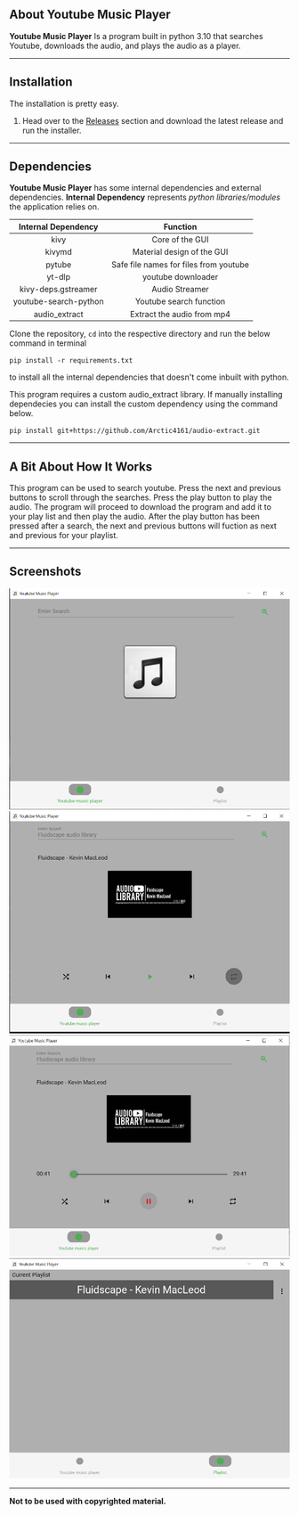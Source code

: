 ## About Youtube Music Player

**Youtube Music Player** Is a program built in python 3.10 that searches Youtube, downloads the audio, and plays the audio as a player.
<hr>

## Installation

The installation is pretty easy.
1. Head over to the [Releases](https://github.com/Arctic4161/Youtube_Music_Player/releases) section and download the latest release and run the installer.
<hr>

## Dependencies
**Youtube Music Player** has some internal dependencies and external dependencies.
**Internal Dependency** represents *python libraries/modules* the application relies on.
<br>

|  Internal Dependency  |  Function  |
|:--:|:--:|
|  kivy  | Core of the GUI |
|  kivymd  |  Material design of the GUI  |
|  pytube  |  Safe file names for files from youtube  |
|  yt-dlp  |  youtube downloader  |
|  kivy-deps.gstreamer  |  Audio Streamer  |
|  youtube-search-python  |  Youtube search function  |
|  audio_extract  | Extract the audio from mp4 |

Clone the repository, `cd` into the respective directory and run the below command in terminal
```console
pip install -r requirements.txt
```
to install all the internal dependencies that doesn't come inbuilt with python.

This program requires a custom audio_extract library. If manually installing dependecies you can install the custom 
dependency using the command below.

```console
pip install git+https://github.com/Arctic4161/audio-extract.git
```

<hr>

## A Bit About How It Works
This program can be used to search youtube. Press the next and previous buttons to scroll through the searches. Press the play button to play the audio. The program will proceed to download the program and add it to your play list and then play the audio. After the play button has been pressed after a search, the next and previous buttons will fuction as next and previous for your playlist.
<hr>

## Screenshots

<div align="center">
  <img src="https://github.com/Arctic4161/Youtube_Music_Player/blob/master/Images/2024-07-19_14-07.png?raw=true"
  title="Youtube Music Player">
</div>
<div align="center">
  <img src="https://github.com/Arctic4161/Youtube_Music_Player/blob/master/Images/2024-07-19_14-42.png?raw=true"
  title="Youtube Music Player">
</div>
<div align="center">
  <img src="https://github.com/Arctic4161/Youtube_Music_Player/blob/master/Images/2024-07-19_14-44.png?raw=true"
  title="Youtube Music Player">
</div>
<div align="center">
  <img src="https://github.com/Arctic4161/Youtube_Music_Player/blob/master/Images/2024-07-19_14-44_1.png?raw=true"
  title="Youtube Music Player">
</div>
<hr>

**Not to be used with copyrighted material.**
